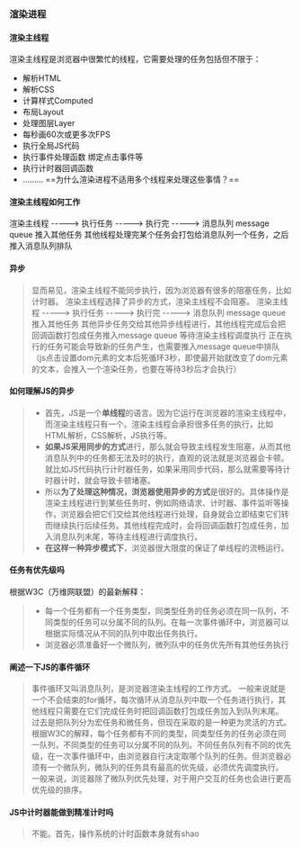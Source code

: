 ### 渲染进程
#### 渲染主线程
渲染主线程是浏览器中很繁忙的线程，它需要处理的任务包括但不限于：
- 解析HTML
- 解析CSS
- 计算样式Computed
- 布局Layout
- 处理图层Layer
- 每秒画60次或更多次FPS
- 执行全局JS代码
- 执行事件处理函数 绑定点击事件等
- 执行计时器回调函数
- .........
==为什么渲染进程不适用多个线程来处理这些事情？==
#### 渲染主线程如何工作
渲染主线程 -----> 执行任务  -----> 执行完 -----> 消息队列 message queue 推入其他任务
	其他线程处理完某个任务会打包给消息队列一个任务，之后推入消息队列排队

#### 异步
>显而易见，渲染主线程不能同步执行，因为浏览器有很多的阻塞任务，比如计时器。
渲染主线程选择了异步的方式，渲染主线程不会阻塞。
渲染主线程 -----> 执行任务  -----> 执行完 -----> 消息队列 message queue 推入其他任务
	 其他异步任务交给其他异步线程进行，其他线程完成后会把回调函数打包成任务推入message queue 等待渲染主线程调度执行
	 正在执行的任务可能会导致新的任务产生，也需要推入message queue中排队（js点击设置dom元素的文本后死循环3秒，即使最开始就改变了dom元素的文本，会推入一个渲染任务，也要在等待3秒后才会执行）

#### 如何理解JS的异步
> - 首先，JS是一个**单线程**的语言。因为它运行在浏览器的渲染主线程中，而渲染主线程只有一个。渲染主线程会承担很多任务的执行，比如HTML解析，CSS解析，JS执行等。
> - **如果JS采用同步的方式**进行，那么就会导致主线程发生阻塞，从而其他消息队列中的任务都无法及时的执行，直观的说法就是浏览器会卡顿。就比如JS代码执行计时器任务，如果采用同步代码，那么就需要等待计时器计时，就会导致卡顿堵塞。
> - 所以**为了处理这种情况，浏览器使用异步的方式**是很好的。具体操作是渲染主线程进行到某些任务时，例如网络请求、计时器、事件监听等操作，浏览器会把它们交给其他线程进行处理，自身就会立即结束它们转而继续执行后续任务。其他线程完成时，会将回调函数打包成任务，加入消息队列末尾，等待主线程进行调度执行。
> - **在这样一种异步模式下**，浏览器很大限度的保证了单线程的流畅运行。
#### 任务有优先级吗
根据W3C（万维网联盟）的最新解释：
>	- 每一个任务都有一个任务类型，同类型任务的任务必须在同一队列，不同类型的任务可以分属不同的队列。在每一次事件循环中，浏览器可以根据实际情况从不同的队列中取出任务执行。
>	- 浏览器必须准备好一个微队列，微列队中的任务优先所有其他任务执行

#### 阐述一下JS的事件循环
> 事件循环又叫消息队列，是浏览器渲染主线程的工作方式。
> 一般来说就是一个不会结束的for循环，每次循环从消息队列中取一个任务进行执行，其他线程只需要在它们完成任务时把回调函数打包成任务加入到队列末尾。
> 过去是把队列分为宏任务和微任务，但现在采取的是一种更为灵活的方式。根据W3C的解释，每个任务都有不同的类型，同类型任务的任务必须在同一队列，不同类型的任务可以分属不同的队列。不同任务队列有不同的优先级，在一次事件循环中，由浏览器自行决定取哪个队列的任务。但浏览器必须有一个微队列，微队列的任务具有最高的优先级，必须优先调度执行。
> 一般来说，浏览器除了微队列优先处理，对于用户交互的任务也会进行更高优先级的排序。

#### JS中计时器能做到精准计时吗
> 不能。首先，操作系统的计时函数本身就有shao

